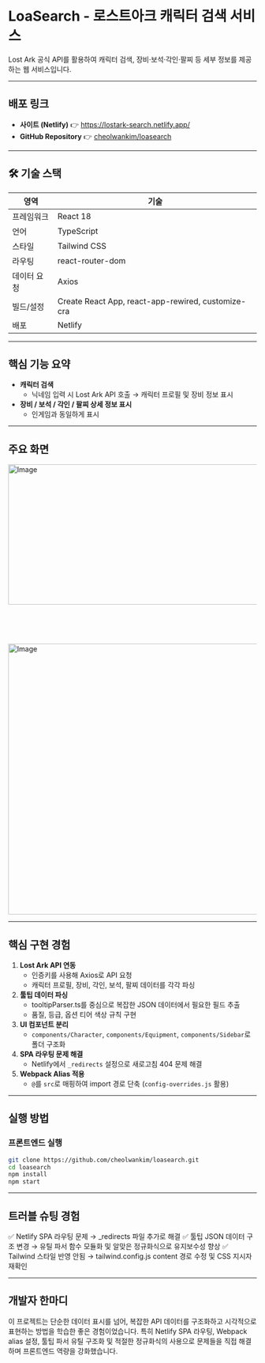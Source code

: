 # LoaSearch - 로스트아크 캐릭터 검색 서비스

Lost Ark 공식 API를 활용하여 캐릭터 검색, 장비·보석·각인·팔찌 등 세부 정보를 제공하는 웹 서비스입니다.  

---

##  배포 링크
- **사이트 (Netlify)** 👉 https://lostark-search.netlify.app/
- **GitHub Repository** 👉 [cheolwankim/loasearch](https://github.com/cheolwankim/loasearch)

---

## 🛠 기술 스택

| 영역         | 기술 |
|--------------|------|
| 프레임워크   | React 18 |
| 언어         | TypeScript |
| 스타일       | Tailwind CSS |
| 라우팅       | react-router-dom |
| 데이터 요청  | Axios |
| 빌드/설정    | Create React App, react-app-rewired, customize-cra |
| 배포         | Netlify |

---

## 핵심 기능 요약
- **캐릭터 검색**
  - 닉네임 입력 시 Lost Ark API 호출 → 캐릭터 프로필 및 장비 정보 표시
- **장비 / 보석 / 각인 / 팔찌 상세 정보 표시**
  - 인게임과 동일하게 표시
---

## 주요 화면
<img width="1029" height="284" alt="Image" src="https://github.com/user-attachments/assets/b22a0bdb-6754-4114-8039-594931a3fa60" />

<br><br><br>





<img width="1027" height="548" alt="Image" src="https://github.com/user-attachments/assets/3ffabdae-081c-4090-9a95-d269da4b800a" />


---

## 핵심 구현 경험

1. **Lost Ark API 연동**
   - 인증키를 사용해 Axios로 API 요청
   - 캐릭터 프로필, 장비, 각인, 보석, 팔찌 데이터를 각각 파싱
2. **툴팁 데이터 파싱**
   - tooltipParser.ts를 중심으로 복잡한 JSON 데이터에서 필요한 필드 추출
   - 품질, 등급, 옵션 티어 색상 규칙 구현
3. **UI 컴포넌트 분리**
   - `components/Character`, `components/Equipment`, `components/Sidebar`로 폴더 구조화
4. **SPA 라우팅 문제 해결**
   - Netlify에서 `_redirects` 설정으로 새로고침 404 문제 해결
5. **Webpack Alias 적용**
   - `@`를 `src`로 매핑하여 import 경로 단축 (`config-overrides.js` 활용)

---

## 실행 방법

### 프론트엔드 실행
```bash
git clone https://github.com/cheolwankim/loasearch.git
cd loasearch
npm install
npm start
```
---
## 트러블 슈팅 경험
✅ Netlify SPA 라우팅 문제 → _redirects 파일 추가로 해결
✅ 툴팁 JSON 데이터 구조 변경 → 유틸 파서 함수 모듈화 및 알맞은 정규화식으로 유지보수성 향상
✅ Tailwind 스타일 반영 안됨 → tailwind.config.js content 경로 수정 및 CSS 지시자 재확인


---
## 개발자 한마디
이 프로젝트는 단순한 데이터 표시를 넘어, 복잡한 API 데이터를 구조화하고 시각적으로 표현하는 방법을 학습한 좋은 경험이었습니다.
특히 Netlify SPA 라우팅, Webpack alias 설정, 툴팁 파서 유틸 구조화 및 적절한 정규화식의 사용으로 문제들을 직접 해결하며 프론트엔드 역량을 강화했습니다.


